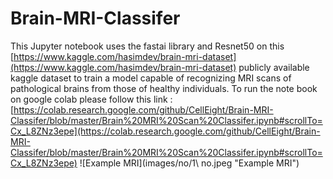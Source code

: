 # Brain-MRI-Classifer
This Jupyter notebook uses the fastai library and Resnet50 on this [https://www.kaggle.com/hasimdev/brain-mri-dataset](https://www.kaggle.com/hasimdev/brain-mri-dataset) publicly available kaggle dataset to train a model capable of recognizing MRI scans of pathological brains from those of healthy individuals.  To run the note book on google colab please follow this link : [https://colab.research.google.com/github/CellEight/Brain-MRI-Classifer/blob/master/Brain%20MRI%20Scan%20Classifer.ipynb#scrollTo=Cx_L8ZNz3epe](https://colab.research.google.com/github/CellEight/Brain-MRI-Classifer/blob/master/Brain%20MRI%20Scan%20Classifer.ipynb#scrollTo=Cx_L8ZNz3epe)
![Example MRI](images/no/1\ no.jpeg "Example MRI")
